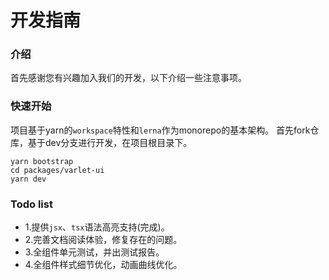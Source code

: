 # 开发指南

### 介绍
首先感谢您有兴趣加入我们的开发，以下介绍一些注意事项。

### 快速开始
项目基于yarn的`workspace`特性和`lerna`作为monorepo的基本架构。
首先fork仓库，基于dev分支进行开发，在项目根目录下。

```shell
yarn bootstrap
cd packages/varlet-ui
yarn dev
```

### Todo list
- 1.提供`jsx`、`tsx`语法高亮支持(完成)。
- 2.完善文档阅读体验，修复存在的问题。
- 3.全组件单元测试，并出测试报告。
- 4.全组件样式细节优化，动画曲线优化。